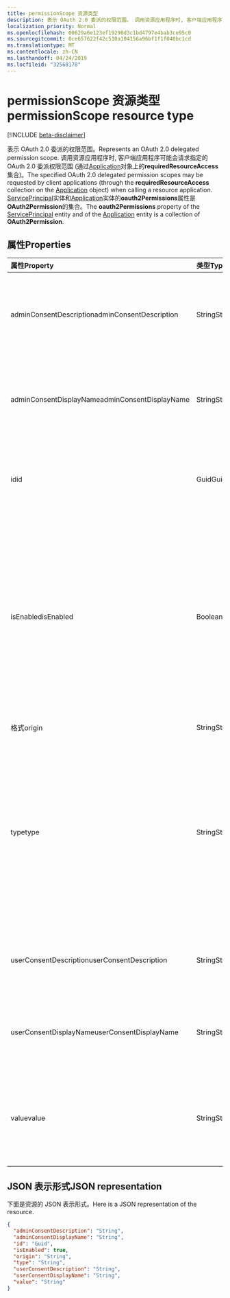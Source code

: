 ```yaml
---
title: permissionScope 资源类型
description: 表示 OAuth 2.0 委派的权限范围。 调用资源应用程序时, 客户端应用程序可能会请求指定的 OAuth 2.0 委派权限范围 (通过 Application 对象上的**requiredResourceAccess**集合)。 ServicePrincipal 实体和 Application 实体的**oauth2Permissions**属性是**OAuth2Permission**的集合。
localization_priority: Normal
ms.openlocfilehash: 00629a6e123ef19290d3c1bd4797e4bab3ce95c0
ms.sourcegitcommit: 0ce657622f42c510a104156a96bf1f1f040bc1cd
ms.translationtype: MT
ms.contentlocale: zh-CN
ms.lasthandoff: 04/24/2019
ms.locfileid: "32568178"
---
```

# <a name="permissionscope-resource-type"></a><span data-ttu-id="50caf-105">permissionScope 资源类型</span><span class="sxs-lookup"><span data-stu-id="50caf-105">permissionScope resource type</span></span>

[!INCLUDE [beta-disclaimer](../../includes/beta-disclaimer.md)]

<span data-ttu-id="50caf-106">表示 OAuth 2.0 委派的权限范围。</span><span class="sxs-lookup"><span data-stu-id="50caf-106">Represents an OAuth 2.0 delegated permission scope.</span></span> <span data-ttu-id="50caf-107">调用资源应用程序时, 客户端应用程序可能会请求指定的 OAuth 2.0 委派权限范围 (通过[Application](application.md)对象上的**requiredResourceAccess**集合)。</span><span class="sxs-lookup"><span data-stu-id="50caf-107">The specified OAuth 2.0 delegated permission scopes may be requested by client applications (through the **requiredResourceAccess** collection on the [Application](application.md) object) when calling a resource application.</span></span> <span data-ttu-id="50caf-108">[ServicePrincipal](serviceprincipal.md)实体和[Application](application.md)实体的**oauth2Permissions**属性是**OAuth2Permission**的集合。</span><span class="sxs-lookup"><span data-stu-id="50caf-108">The **oauth2Permissions** property of the [ServicePrincipal](serviceprincipal.md) entity and of the [Application](application.md) entity is a collection of **OAuth2Permission**.</span></span>

## <a name="properties"></a><span data-ttu-id="50caf-109">属性</span><span class="sxs-lookup"><span data-stu-id="50caf-109">Properties</span></span>

| <span data-ttu-id="50caf-110">属性</span><span class="sxs-lookup"><span data-stu-id="50caf-110">Property</span></span> | <span data-ttu-id="50caf-111">类型</span><span class="sxs-lookup"><span data-stu-id="50caf-111">Type</span></span> | <span data-ttu-id="50caf-112">说明</span><span class="sxs-lookup"><span data-stu-id="50caf-112">Description</span></span> |
|:---------------|:--------|:----------|
|<span data-ttu-id="50caf-113">adminConsentDescription</span><span class="sxs-lookup"><span data-stu-id="50caf-113">adminConsentDescription</span></span>|<span data-ttu-id="50caf-114">String</span><span class="sxs-lookup"><span data-stu-id="50caf-114">String</span></span>| <span data-ttu-id="50caf-115">管理员同意和应用工作分配体验中显示的权限帮助文本。</span><span class="sxs-lookup"><span data-stu-id="50caf-115">Permission help text that appears in the admin consent and app assignment experiences.</span></span> |
|<span data-ttu-id="50caf-116">adminConsentDisplayName</span><span class="sxs-lookup"><span data-stu-id="50caf-116">adminConsentDisplayName</span></span>|<span data-ttu-id="50caf-117">String</span><span class="sxs-lookup"><span data-stu-id="50caf-117">String</span></span>| <span data-ttu-id="50caf-118">管理员同意和应用工作分配体验中显示的权限的显示名称。</span><span class="sxs-lookup"><span data-stu-id="50caf-118">Display name for the permission that appears in the admin consent and app assignment experiences.</span></span> |
|<span data-ttu-id="50caf-119">id</span><span class="sxs-lookup"><span data-stu-id="50caf-119">id</span></span>|<span data-ttu-id="50caf-120">Guid</span><span class="sxs-lookup"><span data-stu-id="50caf-120">Guid</span></span>| <span data-ttu-id="50caf-121">oauth2Permissions 集合中的唯一作用域权限标识符。</span><span class="sxs-lookup"><span data-stu-id="50caf-121">Unique scope permission identifier inside the oauth2Permissions collection.</span></span> |
|<span data-ttu-id="50caf-122">isEnabled</span><span class="sxs-lookup"><span data-stu-id="50caf-122">isEnabled</span></span>|<span data-ttu-id="50caf-123">Boolean</span><span class="sxs-lookup"><span data-stu-id="50caf-123">Boolean</span></span>| <span data-ttu-id="50caf-124">在创建或更新权限时, 此属性必须设置为**true** (默认值)。</span><span class="sxs-lookup"><span data-stu-id="50caf-124">When creating or updating a permission, this property must be set to **true** (which is the default).</span></span> <span data-ttu-id="50caf-125">若要删除权限, 必须首先将此属性设置为**false**。</span><span class="sxs-lookup"><span data-stu-id="50caf-125">To delete a permission, this property must first be set to **false**.</span></span> <span data-ttu-id="50caf-126">此时, 在后续调用中, 可能会删除该权限。</span><span class="sxs-lookup"><span data-stu-id="50caf-126">At that point, in a subsequent call, the permission may be removed.</span></span> |
|<span data-ttu-id="50caf-127">格式</span><span class="sxs-lookup"><span data-stu-id="50caf-127">origin</span></span>|<span data-ttu-id="50caf-128">String</span><span class="sxs-lookup"><span data-stu-id="50caf-128">String</span></span>| <span data-ttu-id="50caf-129">供内部使用。</span><span class="sxs-lookup"><span data-stu-id="50caf-129">For internal use.</span></span> |
|<span data-ttu-id="50caf-130">type</span><span class="sxs-lookup"><span data-stu-id="50caf-130">type</span></span>|<span data-ttu-id="50caf-131">String</span><span class="sxs-lookup"><span data-stu-id="50caf-131">String</span></span>| <span data-ttu-id="50caf-132">指定此范围权限是否可由最终用户许可, 或者是否为公司管理员必须同意的租户范围内的权限。</span><span class="sxs-lookup"><span data-stu-id="50caf-132">Specifies whether this scope permission can be consented to by an end user, or whether it is a tenant-wide permission that must be consented to by a company administrator.</span></span> <span data-ttu-id="50caf-133">可能的值为*User*或*Admin*。</span><span class="sxs-lookup"><span data-stu-id="50caf-133">Possible values are *User* or *Admin*.</span></span> |
|<span data-ttu-id="50caf-134">userConsentDescription</span><span class="sxs-lookup"><span data-stu-id="50caf-134">userConsentDescription</span></span>|<span data-ttu-id="50caf-135">String</span><span class="sxs-lookup"><span data-stu-id="50caf-135">String</span></span>| <span data-ttu-id="50caf-136">最终用户同意体验中显示的权限帮助文本。</span><span class="sxs-lookup"><span data-stu-id="50caf-136">Permission help text that appears in the end-user consent experience.</span></span> |
|<span data-ttu-id="50caf-137">userConsentDisplayName</span><span class="sxs-lookup"><span data-stu-id="50caf-137">userConsentDisplayName</span></span>|<span data-ttu-id="50caf-138">String</span><span class="sxs-lookup"><span data-stu-id="50caf-138">String</span></span>| <span data-ttu-id="50caf-139">显示在最终用户同意体验中的权限的显示名称。</span><span class="sxs-lookup"><span data-stu-id="50caf-139">Display name for the permission that appears in the end-user consent experience.</span></span> |
|<span data-ttu-id="50caf-140">value</span><span class="sxs-lookup"><span data-stu-id="50caf-140">value</span></span>|<span data-ttu-id="50caf-141">String</span><span class="sxs-lookup"><span data-stu-id="50caf-141">String</span></span>| <span data-ttu-id="50caf-142">在 OAuth 2.0 访问令牌中, 资源应用程序应期望的范围声明的值。</span><span class="sxs-lookup"><span data-stu-id="50caf-142">The value of the scope claim that the resource application should expect in the OAuth 2.0 access token.</span></span> |

## <a name="json-representation"></a><span data-ttu-id="50caf-143">JSON 表示形式</span><span class="sxs-lookup"><span data-stu-id="50caf-143">JSON representation</span></span>
<span data-ttu-id="50caf-144">下面是资源的 JSON 表示形式。</span><span class="sxs-lookup"><span data-stu-id="50caf-144">Here is a JSON representation of the resource.</span></span>

<!-- {
  "blockType": "resource",
  "optionalProperties": [

  ],
  "@odata.type": "microsoft.graph.permissionScope"
}-->

```json
{
  "adminConsentDescription": "String",
  "adminConsentDisplayName": "String",
  "id": "Guid",
  "isEnabled": true,
  "origin": "String",
  "type": "String",
  "userConsentDescription": "String",
  "userConsentDisplayName": "String",
  "value": "String"
}

```


<!-- uuid: 8fcb5dbc-d5aa-4681-8e31-b001d5168d79
2015-10-25 14:57:30 UTC -->
<!--
{
  "type": "#page.annotation",
  "description": "permissionScope resource",
  "keywords": "",
  "section": "documentation",
  "tocPath": "",
  "suppressions": [
    "Error: /api-reference/beta/resources/permissionscope.md:\r\n      Exception processing links.\r\n    System.ArgumentException: Link Definition was null. Link text: !INCLUDE [beta-disclaimer](../../includes/beta-disclaimer.md)\r\n      at ApiDoctor.Validation.DocFile.get_LinkDestinations()\r\n      at ApiDoctor.Validation.DocSet.ValidateLinks(Boolean includeWarnings, String[] relativePathForFiles, IssueLogger issues, Boolean requireFilenameCaseMatch, Boolean printOrphanedFiles)"
  ]
}
-->
